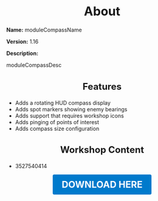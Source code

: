 <h1 style="text-align:center; font-size:2rem; font-weight:bold;">About</h1>

**Name:**
moduleCompassName

**Version:**
1.16

**Description:**

moduleCompassDesc

<h2 style="text-align:center; font-size:1.5rem; font-weight:bold;">Features</h2>

- Adds a rotating HUD compass display
- Adds spot markers showing enemy bearings
- Adds support that requires workshop icons
- Adds pinging of points of interest
- Adds compass size configuration


<h2 style="text-align:center; font-size:1.5rem; font-weight:bold;">Workshop Content</h2>

- 3527540414





<p align="center"><a href="https://github.com/LiliaFramework/Modules/raw/refs/heads/gh-pages/compass.zip" style="display:inline-block;padding:12px 24px;font-size:1.5rem;font-weight:bold;text-decoration:none;color:#fff;background-color:var(--md-primary-fg-color,#007acc);border-radius:4px;">DOWNLOAD HERE</a></p>